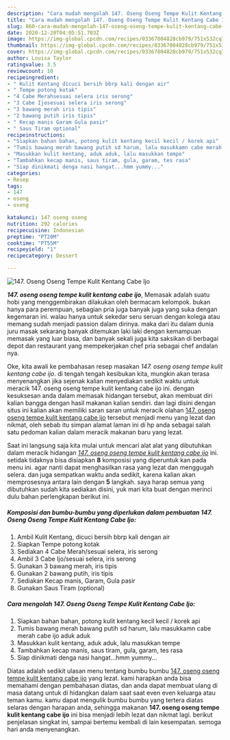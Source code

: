```yaml
---
description: "Cara mudah mengolah 147. Oseng Oseng Tempe Kulit Kentang Cabe Ijo, Anti Gagal"
title: "Cara mudah mengolah 147. Oseng Oseng Tempe Kulit Kentang Cabe Ijo, Anti Gagal"
slug: 860-cara-mudah-mengolah-147-oseng-oseng-tempe-kulit-kentang-cabe-ijo-anti-gagal
date: 2020-12-20T04:05:51.703Z
image: https://img-global.cpcdn.com/recipes/03367804828cb979/751x532cq70/147-oseng-oseng-tempe-kulit-kentang-cabe-ijo-foto-resep-utama.jpg
thumbnail: https://img-global.cpcdn.com/recipes/03367804828cb979/751x532cq70/147-oseng-oseng-tempe-kulit-kentang-cabe-ijo-foto-resep-utama.jpg
cover: https://img-global.cpcdn.com/recipes/03367804828cb979/751x532cq70/147-oseng-oseng-tempe-kulit-kentang-cabe-ijo-foto-resep-utama.jpg
author: Louisa Taylor
ratingvalue: 3.5
reviewcount: 10
recipeingredient:
- " Kulit Kentang dicuci bersih bbrp kali dengan air"
- " Tempe potong kotak"
- "4 Cabe Merahsesuai selera iris serong"
- "3 Cabe Ijosesuai selera iris serong"
- "3 bawang merah iris tipis"
- "2 bawang putih iris tipis"
- " Kecap manis Garam Gula pasir"
- " Saus Tiram optional"
recipeinstructions:
- "Siapkan bahan bahan, potong kulit kentang kecil kecil / korek api"
- "Tumis bawang merah bawang putih sd harum, lalu masukkamn cabe merah cabe ijo aduk aduk"
- "Masukkan kulit kentang, aduk aduk, lalu masukkan tempe"
- "Tambahkan kecap manis, saus tiram, gula, garam, tes rasa"
- "Siap dinikmati denga nasi hangat...hmm yummy..."
categories:
- Resep
tags:
- 147
- oseng
- oseng

katakunci: 147 oseng oseng 
nutrition: 292 calories
recipecuisine: Indonesian
preptime: "PT20M"
cooktime: "PT55M"
recipeyield: "1"
recipecategory: Dessert

---
```



![147. Oseng Oseng Tempe Kulit Kentang Cabe Ijo](https://img-global.cpcdn.com/recipes/03367804828cb979/751x532cq70/147-oseng-oseng-tempe-kulit-kentang-cabe-ijo-foto-resep-utama.jpg)

<b><i>147. oseng oseng tempe kulit kentang cabe ijo</i></b>, Memasak adalah suatu hobi yang menggembirakan dilakukan oleh bermacam kelompok. bukan hanya para perempuan, sebagian pria juga banyak juga yang suka dengan kegemaran ini. walau hanya untuk sekedar seru seruan dengan kolega atau memang sudah menjadi passion dalam dirinya. maka dari itu dalam dunia juru masak sekarang banyak ditemukan laki laki dengan kemampuan memasak yang luar biasa, dan banyak sekali juga kita saksikan di berbagai depot dan restaurant yang mempekerjakan chef pria sebagai chef andalan nya.



Oke, kita awali ke pembahasan resep masakan <i>147. oseng oseng tempe kulit kentang cabe ijo</i>. di tengah tengah kesibukan kita, mungkin akan terasa menyenangkan jika sejenak kalian menyediakan sedikit waktu untuk meracik 147. oseng oseng tempe kulit kentang cabe ijo ini. dengan kesuksesan anda dalam memasak hidangan tersebut, akan membuat diri kalian bangga dengan hasil makanan kalian sendiri. dan lagi disini dengan situs ini kalian akan memiliki saran saran untuk meracik olahan <u>147. oseng oseng tempe kulit kentang cabe ijo</u> tersebut menjadi menu yang lezat dan nikmat, oleh sebab itu simpan alamat laman ini di hp anda sebagai salah satu pedoman kalian dalam meracik makanan baru yang lezat.


Saat ini langsung saja kita mulai untuk mencari alat alat yang dibutuhkan dalam meracik hidangan <u><i>147. oseng oseng tempe kulit kentang cabe ijo</i></u> ini. setidak tidaknya bisa disiapkan <b>8</b> komposisi yang diperuntuk kan pada menu ini. agar nanti dapat menghasilkan rasa yang lezat dan menggugah selera. dan juga sempatkan waktu anda sedikit, karena kalian akan memprosesnya antara lain dengan <b>5</b> langkah. saya harap semua yang dibutuhkan sudah kita sediakan disini, yuk mari kita buat dengan merinci dulu bahan perlengkapan berikut ini.

<!--inarticleads1-->

##### Komposisi dan bumbu-bumbu yang diperlukan dalam pembuatan 147. Oseng Oseng Tempe Kulit Kentang Cabe Ijo:

1. Ambil  Kulit Kentang, dicuci bersih bbrp kali dengan air
1. Siapkan  Tempe potong kotak
1. Sediakan 4 Cabe Merah/sesuai selera, iris serong
1. Ambil 3 Cabe Ijo/sesuai selera, iris serong
1. Gunakan 3 bawang merah, iris tipis
1. Gunakan 2 bawang putih, iris tipis
1. Sediakan  Kecap manis, Garam, Gula pasir
1. Gunakan  Saus Tiram (optional)




<!--inarticleads2-->

##### Cara mengolah 147. Oseng Oseng Tempe Kulit Kentang Cabe Ijo:

1. Siapkan bahan bahan, potong kulit kentang kecil kecil / korek api
1. Tumis bawang merah bawang putih sd harum, lalu masukkamn cabe merah cabe ijo aduk aduk
1. Masukkan kulit kentang, aduk aduk, lalu masukkan tempe
1. Tambahkan kecap manis, saus tiram, gula, garam, tes rasa
1. Siap dinikmati denga nasi hangat...hmm yummy...




Diatas adalah sedikit ulasan menu tentang bumbu bumbu <u>147. oseng oseng tempe kulit kentang cabe ijo</u> yang lezat. kami harapkan anda bisa memahami dengan pembahasan diatas, dan anda dapat membuat ulang di masa datang untuk di hidangkan dalam saat saat even even keluarga atau teman kamu. kamu dapat mengulik bumbu bumbu yang tertera diatas selaras dengan harapan anda, sehingga makanan <b>147. oseng oseng tempe kulit kentang cabe ijo</b> ini bisa menjadi lebih lezat dan nikmat lagi. berikut penjelasan singkat ini, sampai bertemu kembali di lain kesempatan. semoga hari anda menyenangkan.
